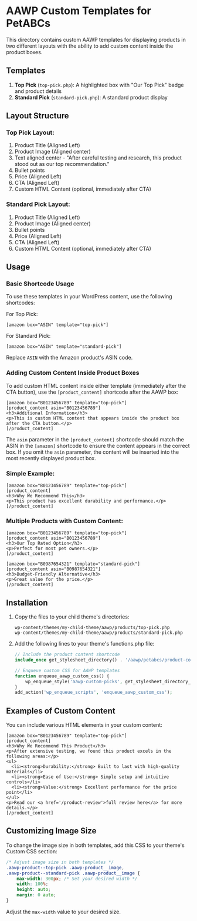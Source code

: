 # AAWP Custom Templates for PetABCs

This directory contains custom AAWP templates for displaying products in two different layouts with the ability to add custom content inside the product boxes.

## Templates

1. **Top Pick** (`top-pick.php`): A highlighted box with "Our Top Pick" badge and product details
2. **Standard Pick** (`standard-pick.php`): A standard product display

## Layout Structure

### Top Pick Layout:
1. Product Title (Aligned Left)
2. Product Image (Aligned center)
3. Text aligned center - "After careful testing and research, this product stood out as our top recommendation."
4. Bullet points
5. Price (Aligned Left)
6. CTA (Aligned Left)
7. Custom HTML Content (optional, immediately after CTA)

### Standard Pick Layout:
1. Product Title (Aligned Left)
2. Product Image (Aligned center)
3. Bullet points
4. Price (Aligned Left)
5. CTA (Aligned Left)
6. Custom HTML Content (optional, immediately after CTA)

## Usage

### Basic Shortcode Usage

To use these templates in your WordPress content, use the following shortcodes:

For Top Pick:
```
[amazon box="ASIN" template="top-pick"]
```

For Standard Pick:
```
[amazon box="ASIN" template="standard-pick"]
```

Replace `ASIN` with the Amazon product's ASIN code.

### Adding Custom Content Inside Product Boxes

To add custom HTML content inside either template (immediately after the CTA button), use the `[product_content]` shortcode after the AAWP box:

```
[amazon box="B0123456789" template="top-pick"]
[product_content asin="B0123456789"]
<h3>Additional Information</h3>
<p>This is custom HTML content that appears inside the product box after the CTA button.</p>
[/product_content]
```

The `asin` parameter in the `[product_content]` shortcode should match the ASIN in the `[amazon]` shortcode to ensure the content appears in the correct box. If you omit the `asin` parameter, the content will be inserted into the most recently displayed product box.

### Simple Example:

```
[amazon box="B0123456789" template="top-pick"]
[product_content]
<h3>Why We Recommend This</h3>
<p>This product has excellent durability and performance.</p>
[/product_content]
```

### Multiple Products with Custom Content:

```
[amazon box="B0123456789" template="top-pick"]
[product_content asin="B0123456789"]
<h3>Our Top Rated Option</h3>
<p>Perfect for most pet owners.</p>
[/product_content]

[amazon box="B0987654321" template="standard-pick"]
[product_content asin="B0987654321"]
<h3>Budget-Friendly Alternative</h3>
<p>Great value for the price.</p>
[/product_content]
```

## Installation

1. Copy the files to your child theme's directories:
   ```
   wp-content/themes/my-child-theme/aawp/products/top-pick.php
   wp-content/themes/my-child-theme/aawp/products/standard-pick.php
   ```

2. Add the following lines to your theme's functions.php file:
   ```php
   // Include the product content shortcode
   include_once get_stylesheet_directory() . '/aawp/petabcs/product-content-shortcode.php';
   
   // Enqueue custom CSS for AAWP templates
   function enqueue_aawp_custom_css() {
       wp_enqueue_style('aawp-custom-picks', get_stylesheet_directory_uri() . '/aawp/petabcs/custom-picks.css');
   }
   add_action('wp_enqueue_scripts', 'enqueue_aawp_custom_css');
   ```

## Examples of Custom Content

You can include various HTML elements in your custom content:

```
[amazon box="B0123456789" template="top-pick"]
[product_content]
<h3>Why We Recommend This Product</h3>
<p>After extensive testing, we found this product excels in the following areas:</p>
<ul>
  <li><strong>Durability:</strong> Built to last with high-quality materials</li>
  <li><strong>Ease of Use:</strong> Simple setup and intuitive controls</li>
  <li><strong>Value:</strong> Excellent performance for the price point</li>
</ul>
<p>Read our <a href='/product-review'>full review here</a> for more details.</p>
[/product_content]
```

## Customizing Image Size

To change the image size in both templates, add this CSS to your theme's Custom CSS section:

```css
/* Adjust image size in both templates */
.aawp-product--top-pick .aawp-product__image,
.aawp-product--standard-pick .aawp-product__image {
    max-width: 300px; /* Set your desired width */
    width: 100%;
    height: auto;
    margin: 0 auto;
}
```

Adjust the `max-width` value to your desired size.
